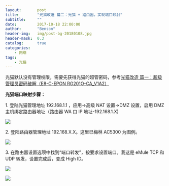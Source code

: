 ```yaml
---
layout:       post
title:        "光猫改造 篇二：光猫 + 路由器，实现端口映射"
subtitle:     ""
date:         2017-10-18 22:00:00
author:       "Benson"
header-img:   img/post-bg-20180108.jpg
header-mask:  0.3
catalog:      true
categories:
    - 网络
tags:
    - 光猫
---
```

光猫默认没有管理权限，需要先获得光猫的超管密码，参考[光猫改造 篇一：超级管理员密码破解（E8-C-EPON  RG201O-CA_V1A2）](https://newzone.top/p/2017-10-18-Light_cat_E8-C-EPON_admin/)

**光猫端口映射步骤：**

1\. 登陆光猫管理地址 192.168.1.1 ，应用→高级 NAT 设置→DMZ 设置，启用 DMZ 主机绑定路由器地址（路由器 WA 口 IP 地址-192.168.1.X)

![](https://pic2.zhimg.com/v2-658d5433201b79da169a520f4b19d495_r.jpg)

2\. 登陆路由器管理地址 192.168.X.X。这里已梅林 AC5300 为图例。

![](https://pic4.zhimg.com/v2-32825a6d3d75f4bfe5668f1b0d6c6683_r.jpg)

3\. 在路由器设置选项中找到“端口转发”，按要求设置端口。我这是 eMule TCP 和 UDP 转发，设置完成后，变成 High ID。

![](https://pic2.zhimg.com/v2-8f3eb2c42fd5d1a98f1345c6a5855e99_r.jpg)

![](https://pic2.zhimg.com/v2-b4f5179278da52409f4a04ce7d139f99_r.jpg)